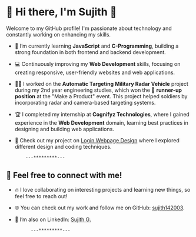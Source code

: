 # 👋 Hi there, I'm Sujith 👋

Welcome to my GitHub profile! I'm passionate about technology and constantly working on enhancing my skills.

- 🌱 I’m currently learning **JavaScript** and **C-Programming**, building a strong foundation in both frontend and backend development.
- 💻 Continuously improving my **Web Development** skills, focusing on creating responsive, user-friendly websites and web applications.
- 👨‍💻 I worked on the **Automatic Targeting Military Radar Vehicle** project during my 2nd year engineering studies, which won the 🥈 **runner-up position** at the "Make a Product" event. This project helped soldiers by incorporating radar and camera-based targeting systems.
- 🏆 I completed my internship at **Cognifyz Technologies**, where I gained experience in the **Web Development** domain, learning best practices in designing and building web applications.
- 🔗 Check out my project on [Login Webpage Design](https://github.com/sujith142003/Login-Webpage-Design-) where I explored different design and coding techniques.

          ---*********---
  
## 💬 Feel free to connect with me!

- 🔥 I love collaborating on interesting projects and learning new things, so feel free to reach out!
- 🌐 You can check out my work and follow me on GitHub: [sujith142003](https://github.com/sujith142003).
- 💼 I’m also on LinkedIn: [Sujith G.](https://www.linkedin.com/in/sujithg20030914/)

            ---*********---     
